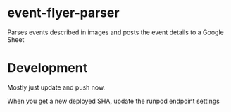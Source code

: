 # event-flyer-parser
Parses events described in images and posts the event details to a Google Sheet

# Development

Mostly just update and push now.

When you get a new deployed SHA, update the runpod endpoint settings